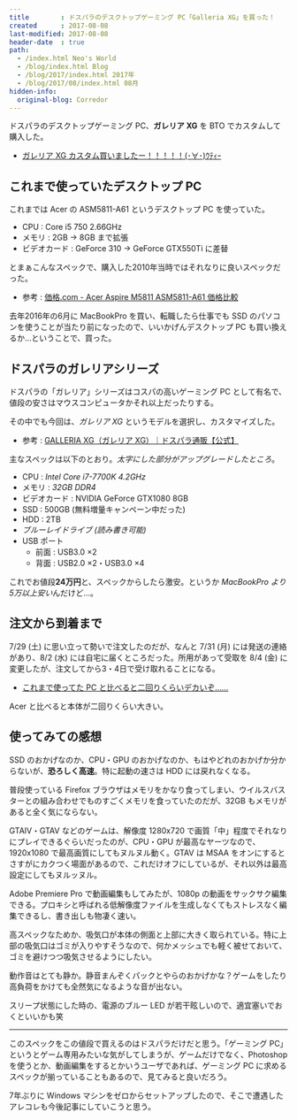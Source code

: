 ```yaml
---
title        : ドスパラのデスクトップゲーミング PC「Galleria XG」を買った！
created      : 2017-08-08
last-modified: 2017-08-08
header-date  : true
path:
  - /index.html Neo's World
  - /blog/index.html Blog
  - /blog/2017/index.html 2017年
  - /blog/2017/08/index.html 08月
hidden-info:
  original-blog: Corredor
---
```


ドスパラのデスクトップゲーミング PC、**ガレリア XG** を BTO でカスタムして購入した。

- [ガレリア XG カスタム買いましたー！！！！！(･∀･)ｳﾃｨｰ](https://www.instagram.com/p/BXYMDhKgMJZ/)

## これまで使っていたデスクトップ PC

これまでは Acer の ASM5811-A61 というデスクトップ PC を使っていた。

- CPU : Core i5 750 2.66GHz
- メモリ : 2GB → 8GB まで拡張
- ビデオカード : GeForce 310 → GeForce GTX550Ti に差替

とまぁこんなスペックで、購入した2010年当時ではそれなりに良いスペックだった。

- 参考 : [価格.com - Acer Aspire M5811 ASM5811-A61 価格比較](http://kakaku.com/item/K0000083095/)

去年2016年の6月に MacBookPro を買い、転職したら仕事でも SSD のパソコンを使うことが当たり前になったので、いいかげんデスクトップ PC も買い換えるか…ということで、買った。

## ドスパラのガレリアシリーズ

ドスパラの「ガレリア」シリーズはコスパの高いゲーミング PC として有名で、値段の安さはマウスコンピュータかそれ以上だったりする。

その中でも今回は、*ガレリア XG* というモデルを選択し、カスタマイズした。

- 参考 : [GALLERIA XG（ガレリア XG）｜ドスパラ通販【公式】](http://www.dospara.co.jp/5shopping/detail_prime.php?mc=6472&sn=0)

主なスペックは以下のとおり。*太字にした部分がアップグレードしたところ*。

- CPU : *Intel Core i7-7700K 4.2GHz*
- メモリ : *32GB DDR4*
- ビデオカード : NVIDIA GeForce GTX1080 8GB
- SSD : 500GB (無料増量キャンペーン中だった)
- HDD : 2TB
- *ブルーレイドライブ (読み書き可能)*
- USB ポート
  - 前面 : USB3.0 ×2
  - 背面 : USB2.0 ×2・USB3.0 ×4

これでお値段**24万円**と、スペックからしたら激安。というか *MacBookPro より5万以上安い*んだけど…。

## 注文から到着まで

7/29 (土) に思い立って勢いで注文したのだが、なんと 7/31 (月) には発送の連絡があり、8/2 (水) には自宅に届くところだった。所用があって受取を 8/4 (金) に変更したが、注文してから3・4日で受け取れることになる。

- [これまで使ってた PC と比べると二回りくらいデカいぞ……](https://www.instagram.com/p/BXYMNv1gfbn/)

Acer と比べると本体が二回りくらい大きい。

## 使ってみての感想

SSD のおかげなのか、CPU・GPU のおかげなのか、もはやどれのおかげか分からないが、**恐ろしく高速**。特に起動の速さは HDD には戻れなくなる。

普段使っている Firefox ブラウザはメモリをかなり食ってしまい、ウイルスバスターとの組み合わせでものすごくメモリを食っていたのだが、32GB もメモリがあると全く気にならない。

GTAIV・GTAV などのゲームは、解像度 1280x720 で画質「中」程度でそれなりにプレイできるぐらいだったのが、CPU・GPU が最高なヤーツなので、1920x1080 で最高画質にしてもヌルヌル動く。GTAV は MSAA をオンにするとさすがにカクつく場面があるので、これだけオフにしているが、それ以外は最高設定にしてもヌルッヌル。

Adobe Premiere Pro で動画編集もしてみたが、1080p の動画をサックサク編集できる。プロキシと呼ばれる低解像度ファイルを生成しなくてもストレスなく編集できるし、書き出しも物凄く速い。

高スペックなためか、吸気口が本体の側面と上部に大きく取られている。特に上部の吸気口はゴミが入りやすそうなので、何かメッシュでも軽く被せておいて、ゴミを避けつつ吸気させるようにしたい。

動作音はとても静か。静音まんぞくパックとやらのおかげかな？ゲームをしたり高負荷をかけても全然気になるような音が出ない。

スリープ状態にした時の、電源のブルー LED が若干眩しいので、適宜塞いでおくといいかも笑

---

このスペックをこの値段で買えるのはドスパラだけだと思う。「ゲーミング PC」というとゲーム専用みたいな気がしてしまうが、ゲームだけでなく、Photoshop を使うとか、動画編集をするとかいうユーザであれば、ゲーミング PC に求めるスペックが揃っていることもあるので、見てみると良いだろう。

7年ぶりに Windows マシンをゼロからセットアップしたので、そこで遭遇したアレコレも今後記事にしていこうと思う。
